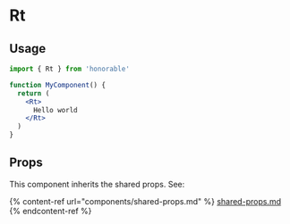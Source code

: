 # Rt

## Usage

```jsx
import { Rt } from 'honorable'

function MyComponent() {
  return (
    <Rt>
      Hello world
    </Rt>
  )
}
```

## Props

This component inherits the shared props. See:

{% content-ref url="components/shared-props.md" %}
[shared-props.md](components/shared-props.md)
{% endcontent-ref %}

